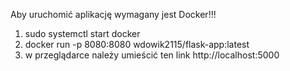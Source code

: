 Aby uruchomić aplikację wymagany jest Docker!!!

1. sudo systemctl start docker
2. docker run -p 8080:8080 wdowik2115/flask-app:latest
3. w przeglądarce należy umieścić ten link http://localhost:5000

